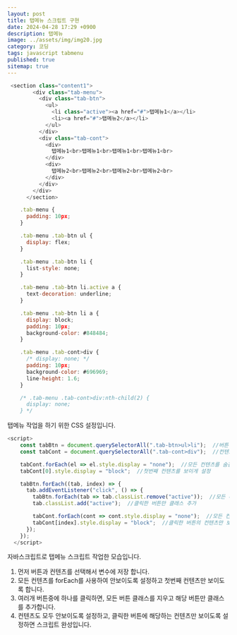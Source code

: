 ```yaml
---
layout: post
title: 탭메뉴 스크립트 구현
date: 2024-04-28 17:29 +0900
description: 탭메뉴
image: ../assets/img/img20.jpg
category: 코딩
tags: javascript tabmenu
published: true
sitemap: true
---
```

````javascript
 <section class="content1">
        <div class="tab-menu">
          <div class="tab-btn">
            <ul>
              <li class="active"><a href="#">탭메뉴1</a></li>
              <li><a href="#">탭메뉴2</a></li>
            </ul>
          </div>
          <div class="tab-cont">
            <div>
              탭메뉴1<br>탭메뉴1<br>탭메뉴1<br>탭메뉴1<br>
            </div>
            <div>
              탭메뉴2<br>탭메뉴2<br>탭메뉴2<br>탭메뉴2<br>
            </div>
          </div>
        </div>
      </section>
````

````javascript
    .tab-menu {
      padding: 10px;
    }

    .tab-menu .tab-btn ul {
      display: flex;
    }

    .tab-menu .tab-btn li {
      list-style: none;
    }

    .tab-menu .tab-btn li.active a {
      text-decoration: underline;
    }

    .tab-menu .tab-btn li a {
      display: block;
      padding: 10px;
      background-color: #848484;
    }  

    .tab-menu .tab-cont>div {
      /* display: none; */
      padding: 10px;
      background-color: #696969;
      line-height: 1.6;
    }

    /* .tab-menu .tab-cont>div:nth-child(2) {
      display: none;
    } */
````
탭메뉴 작업을 하기 위한 CSS 설정입니다.

````javascript
<script>
    const tabBtn = document.querySelectorAll(".tab-btn>ul>li");  //버튼 설정
    const tabCont = document.querySelectorAll(".tab-cont>div");  //컨텐츠 설정

    tabCont.forEach(el => el.style.display = "none");  //모든 컨텐츠를 숨김
    tabCont[0].style.display = "block";  //첫번째 컨텐츠를 보이게 설정

    tabBtn.forEach((tab, index) => {
      tab.addEventListener("click", () => {
        tabBtn.forEach(tab => tab.classList.remove("active"));  //모든 버튼 클래스 삭제
        tab.classList.add("active");  //클릭한 버튼만 클래스 추가

        tabCont.forEach(cont => cont.style.display = "none");  //모든 컨텐츠를 숨김
        tabCont[index].style.display = "block";  //클릭한 버튼의 컨텐츠만 보임
      });
    });
  </script>
````
자바스크립트로 탭메뉴 스크립트 작업한 모습입니다.

1. 먼저 버튼과 컨텐츠를 선택해서 변수에 저장 합니다. 
2. 모든 컨텐츠를 forEach를 사용하여 안보이도록 설정하고 첫번째 컨텐츠만 보이도록 합니다.
3. 여러개 버튼중에 하나를 클릭하면, 모든 버튼 클래스를 지우고 해당 버튼만 클래스를 추가합니다. 
4. 컨텐츠도 모두 안보이도록 설정하고, 클릭한 버튼에 해당하는 컨텐츠만 보이도록 설정하면 스크립트 완성입니다.